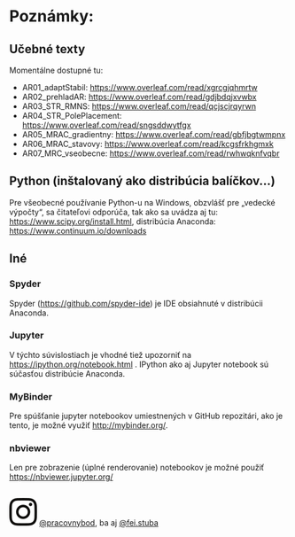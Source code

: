 # Poznámky:

## Učebné texty
Momentálne dostupné tu:
* AR01_adaptStabil: https://www.overleaf.com/read/xgrcgjqhmrtw
* AR02_prehladAR: https://www.overleaf.com/read/gdjbdqjxvwbx
* AR03_STR_RMNS: https://www.overleaf.com/read/qcjscjrqyrwn
* AR04_STR_PolePlacement: https://www.overleaf.com/read/sngsddwytfgx
* AR05_MRAC_gradientny: https://www.overleaf.com/read/gbfjbgtwmpnx
* AR06_MRAC_stavovy: https://www.overleaf.com/read/kcgsfrkhgmxk
* AR07_MRC_vseobecne: https://www.overleaf.com/read/rwhwqknfvqbr



## Python (inštalovaný ako distribúcia balíčkov...)
Pre všeobecné používanie Python-u na Windows, obzvlášť pre „vedecké výpočty“, sa čitateľovi odporúča, tak ako sa uvádza aj tu: https://www.scipy.org/install.html, distribúcia Anaconda: https://www.continuum.io/downloads


## Iné

### Spyder

Spyder (https://github.com/spyder-ide) je IDE obsiahnuté v distribúcii Anaconda.

### Jupyter

V týchto súvislostiach je vhodné tiež upozorniť na https://ipython.org/notebook.html .
IPython ako aj Jupyter notebook sú súčasťou distribúcie Anaconda.

### MyBinder

Pre spúšťanie jupyter notebookov umiestnených v GitHub repozitári, ako je tento, je možné využiť http://mybinder.org/.

### nbviewer

Len pre zobrazenie (úplné renderovanie) notebookov je možné použiť https://nbviewer.jupyter.org/

##

![instalogo](/misc/instalogo.png) [@pracovnybod](https://www.instagram.com/pracovnybod/), ba aj [@fei.stuba](https://www.instagram.com/fei.stuba/)
